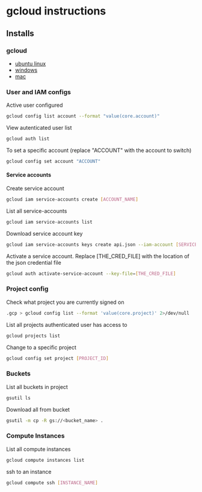 # gcloud instructions


## Installs

### gcloud
* [ubuntu linux](https://cloud.google.com/sdk/docs/quickstart-debian-ubuntu)
* [windows](https://cloud.google.com/sdk/docs/quickstart-windows)  
* [mac](https://cloud.google.com/sdk/docs/quickstart-macos)


### User and IAM configs

Active user configured
```BASH
gcloud config list account --format "value(core.account)"
```

View autenticated user list
```bash
gcloud auth list
```

To set a specific account (replace "ACCOUNT" with the account to switch)
```bash
gcloud config set account "ACCOUNT"
```
  
#### Service accounts

Create service account
```bash
gcloud iam service-accounts create [ACCOUNT_NAME]
```

List all service-accounts
```bash
gcloud iam service-accounts list
```

Download service account key
```bash
gcloud iam service-accounts keys create api.json --iam-account [SERVICE_ACCOUNT_EMAIL]
```

Activate a service account. Replace [THE_CRED_FILE] with the location of the json credential file
```bash
gcloud auth activate-service-account --key-file=[THE_CRED_FILE]
```



### Project config

Check what project you are currently signed on
```bash
.gcp > gcloud config list --format 'value(core.project)' 2>/dev/null
```

List all projects authenticated user has access to
```bash
gcloud projects list
```

Change to a specific project
```bash
gcloud config set project [PROJECT_ID]
```

### Buckets

List all buckets in project
```bash
gsutil ls
```

Download all from bucket
```bash
gsutil -m cp -R gs://<bucket_name> .
```

### Compute Instances

List all compute instances
```bash
gcloud compute instances list
```

ssh to an instance
```bash
gcloud compute ssh [INSTANCE_NAME]
```



